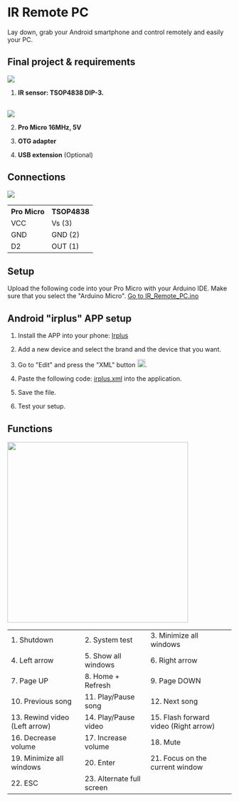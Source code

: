# IR Remote PC
Lay down, grab your Android smartphone and control remotely and easily your PC.

## Final project & requirements
<img src="https://raw.githubusercontent.com/BlueArduino20/IR_Remote_PC/master/img/frontal.jpg">

1. <b>IR sensor: TSOP4838 DIP-3.</b></br></br>
<img src="https://raw.githubusercontent.com/BlueArduino20/IR_Remote_PC/master/img/ir_features.PNG">

2. <b>Pro Micro 16MHz, 5V</b>

3. <b>OTG adapter</b>

4. <b>USB extension</b> (Optional)

## Connections

<img src="https://raw.githubusercontent.com/BlueArduino20/IR_Remote_PC/master/img/rear.jpg">

<table><tr><th>Pro Micro</th><th>TSOP4838</th></tr>
  <tr><td>VCC</td><td>Vs (3)</td></tr>
  <tr><td>GND</td><td>GND (2)</td></tr>
  <tr><td>D2</td><td>OUT (1)</td></tr>
</table>

## Setup

Upload the following code into your Pro Micro with your Arduino IDE. Make sure that you select the "Arduino Micro".
<a href="https://github.com/BlueArduino20/IR_Remote_PC/blob/master/IR_Remote_PC.ino">Go to IR_Remote_PC.ino</a>

## Android "irplus" APP setup

1. Install the APP into your phone: <a href="https://play.google.com/store/apps/details?id=net.binarymode.android.irplus">Irplus</a>

2. Add a new device and select the brand and the device that you want.

3. Go to "Edit" and press the "XML" button <img weight="18em" height="18em" src="https://raw.githubusercontent.com/BlueArduino20/IR_Remote_PC/master/img/xml_icon.jpg">.

4. Paste the following code: <a href="https://github.com/BlueArduino20/IR_Remote_PC/blob/master/irplus.xml">irplus.xml</a> into the application.

5. Save the file.

6. Test your setup.

## Functions

<img weight="300em" height="406em" src="https://raw.githubusercontent.com/BlueArduino20/IR_Remote_PC/master/img/irplus.jpg">

<table>
  <tr><td>1. Shutdown</td><td>2. System test</td><td>3. Minimize all windows</td></tr>
  <tr><td>4. Left arrow</td><td>5. Show all windows<td>6. Right arrow</td></tr>
  <tr><td>7. Page UP</td><td>8. Home + Refresh</td><td>9. Page DOWN</td></tr>
  <tr><td>10. Previous song</td><td>11. Play/Pause song</td><td>12. Next song</td></tr>
  <tr><td>13. Rewind video (Left arrow)</td><td>14. Play/Pause video</td><td>15. Flash forward video (Right arrow)</td></tr>
  <tr><td>16. Decrease volume</td><td>17. Increase volume</td><td>18. Mute</td></tr>
  <tr><td>19. Minimize all windows</td><td>20. Enter</td><td>21. Focus on the current window</td></tr>
  <tr><td>22. ESC</td><td>23. Alternate full screen</td></tr>
</table>
